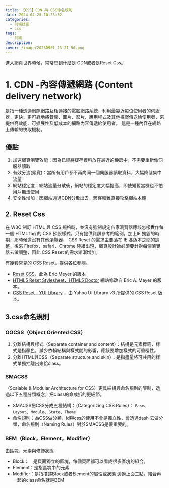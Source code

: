 ```yaml
---
title: 【CSS】CDN 與 CSS命名規則
date: 2024-04-25 10:23:32
categories: 
  - 前端技術
  - css
tags: 
  - 前端
description:
cover: /image/20230901_23-21-50.png
---
```


進入網頁世界時候，常常問到什麼是 CDN或者是Reset Css。

# 1. CDN -內容傳遞網路  (Content delivery network)
是指一種透過網際網路互相連接的電腦網路系統，利用最靠近每位使用者的伺服器，更快、更可靠地將音樂、圖片、影片、應用程式及其他檔案傳送給使用者，來提供高效能、可擴展性及低成本的網路內容傳遞給使用者。
這是一種內容在網路上傳輸的快取機制。

## 優點
1. 加速網頁瀏覽效能：因為已經將緩存資料放在最近的機房中，不需要重新像伺服器讀取
2. 有效分流(頻寬)：當所有用戶都不再向同一個伺服器讀取資料，大幅降低集中流量
3. 網站穩定度：網站流量分散後，網站的穩定度大幅提高，即使短暫當機也不怕用戶無法使用
4. 安全性增加：因網站透過CDN分散出去，駭客較難直接攻擊網站本體

## 2. Reset Css
在 W3C 制訂 HTML 與 CSS 規格時，並沒有強制規定各家瀏覽器應該怎樣實作每一個 HTML tag 的 CSS 預設樣式，只有提供資訊參考的範例，加上IE 獨霸的時期，那時候還沒有其他瀏覽器， CSS Reset 的需求主要落在 IE 各版本之間的調整，後來 Firefox、safari、Chrome 陸續出現，網頁設計師必須要針對每個瀏覽器去做調整，因此 CSS Reset 的需求漸漸增加。

有幾套常見的 CSS Reset，提供各位參閱。
- [Reset CSS](https://meyerweb.com/eric/tools/css/reset/)，此為 Eric Meyer 的版本
- [HTML5 Reset Stylesheet，HTML5 Doctor](http://html5doctor.com/html-5-reset-stylesheet/) 網站修改自 Eric A. Meyer 的版本。
- [CSS Reset - YUI Library](https://clarle.github.io/yui3/yui/docs/cssreset/) ，由 Yahoo UI Library v3 所提供的 CSS Reset 版本。

## 3.css命名規則
### OOCSS（Object Oriented CSS）
1. 分離結構與樣式（Separate container and content）：結構是元素標籤，樣式是指顏色，減少依賴結構與樣式間的影響，應該要增加樣式的可重覆性。
2. 分離HTML與CSS（Separate structure and skin）：是指盡量將可共用的樣式單獨抽離出來給class。

### SMACSS
（Scalable & Modular Architecture for CSS）更具結構與命名規則的限制，透過以下五種分類概念，把class的命成拆的更細節。
- SMACSS把CSS分成五種結構：（Categorizing CSS Rules）： ```Base```、```Layout```、```Module```、```State```、```Theme```
- 命名規則：為CSS做分類，id與css的使用不會是獨立性，會透過dash 去做分類，命名規則（Naming Rules）對於SMACSS是很重要的。

### BEM（Block，Element，Modifier）
由區塊、元素與修飾狀態 
- Block：　是頁面獨立的區塊，每個頁面都可以看成很多區塊的組合。
- Element：是指區塊中的元素
- Modifier：是指描述Block或者Element的屬性或狀態
透過上面三點，結合再一起的class命名就是BEM
